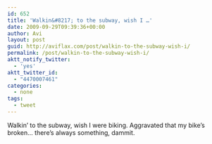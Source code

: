 ```yaml
---
id: 652
title: 'Walkin&#8217; to the subway, wish I …'
date: 2009-09-29T09:39:36+00:00
author: Avi
layout: post
guid: http://aviflax.com/post/walkin-to-the-subway-wish-i/
permalink: /post/walkin-to-the-subway-wish-i/
aktt_notify_twitter:
  - 'yes'
aktt_twitter_id:
  - "4470007461"
categories:
  - none
tags:
  - tweet
---
```

Walkin&#8217; to the subway, wish I were biking. Aggravated that my bike&#8217;s broken… there&#8217;s always something, dammit.